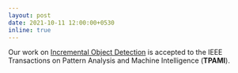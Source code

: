 ```yaml
---
layout: post
date: 2021-10-11 12:00:00+0530
inline: true
---
```

 
Our work on [Incremental Object Detection](https://arxiv.org/abs/2003.08798) is accepted to the IEEE Transactions on Pattern Analysis and Machine Intelligence (**TPAMI**).